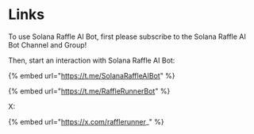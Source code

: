 # Links

To use Solana Raffle AI Bot, first please subscribe to the Solana Raffle AI Bot Channel and Group!

Then, start an interaction with Solana Raffle AI Bot:

{% embed url="https://t.me/SolanaRaffleAIBot" %}



{% embed url="https://t.me/RaffleRunnerBot" %}

X:

{% embed url="https://x.com/rafflerunner_" %}

